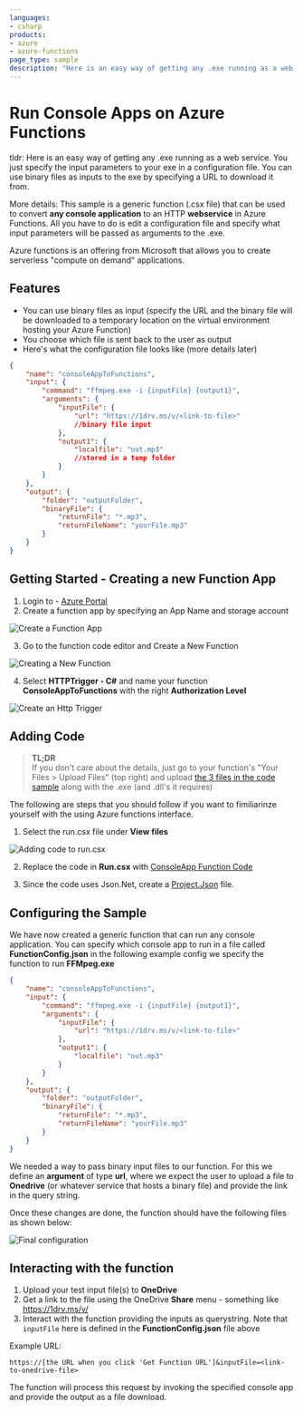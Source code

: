 ```yaml
---
languages:
- csharp
products:
- azure
- azure-functions
page_type: sample
description: "Here is an easy way of getting any .exe running as a web service."
---
```


# Run Console Apps on Azure Functions

tldr: 
Here is an easy way of getting any .exe running as a web service.  You just specify the input parameters to your exe in a configuration file.  You can use binary files as inputs to the exe by specifying a URL to download it from.

More details:
This sample is a generic function (.csx file) that can be used to convert **any console application** to an HTTP **webservice** in Azure Functions.  All you have to do is edit a configuration file and specify what input parameters will be passed as arguments to the .exe.

Azure functions is an offering from Microsoft that allows you to create serverless "compute on demand" applications. 

## Features
- You can use binary files as input (specify the URL and the binary file will be downloaded to a temporary location on the virtual environment hosting your Azure Function)
- You choose which file is sent back to the user as output
- Here's what the configuration file looks like (more details later)

```json
{
    "name": "consoleAppToFunctions",
    "input": {
        "command": "ffmpeg.exe -i {inputFile} {output1}",
        "arguments": {
            "inputFile": {
                "url": "https://1drv.ms/v/<link-to-file>"
                //binary file input
            },
            "output1": {
                "localfile": "out.mp3"
                //stored in a temp folder
            }
        }
    },
    "output": {
        "folder": "outputFolder",
        "binaryFile": {
            "returnFile": "*.mp3",
            "returnFileName": "yourFile.mp3"
        }
    }
}
```

## Getting Started - Creating a new Function App

1. Login to - [Azure Portal](https://portal.azure.com)
2. Create a function app by specifying an App Name and storage account

<img src="https://github.com/Azure-Samples/functions-dotnet-migrating-console-apps/blob/master/CreateFunctionApp.PNG?raw=true" alt="Create a Function App"></img> 

3. Go to the function code editor and Create a New Function

<img src="https://github.com/Azure-Samples/functions-dotnet-migrating-console-apps/blob/master/CreateNewFunction.PNG?raw=true" alt="Creating a New Function"></img> 

4. Select **HTTPTrigger - C#** and name your function **ConsoleAppToFunctions** with the right **Authorization Level**

<img src="https://github.com/Azure-Samples/functions-dotnet-migrating-console-apps/blob/master/HttpTriggerWithAuthz.PNG?raw=true" alt="Create an Http Trigger"></img> 

## Adding Code
> **TL;DR**  
If you don't care about the details, just go to your function's "Your Files > Upload Files" (top right) and upload [the 3 files in the code sample](https://github.com/Azure-Samples/functions-dotnet-migrating-console-apps/tree/master/code) along with the .exe (and .dll's it requires)

The following are steps that you should follow if you want to fimiliarinze yourself with the using Azure functions interface.

1. Select the run.csx file under **View files**

<img src="https://github.com/Azure-Samples/functions-dotnet-migrating-console-apps/blob/master/AddingCodeRunCsx.PNG?raw=true" alt="Adding code to run.csx"></img>

2. Replace the code in **Run.csx** with [ConsoleApp Function Code](https://github.com/Azure-Samples/functions-dotnet-migrating-console-apps/blob/master/code/run.csx?raw=true)

3. Since the code uses Json.Net, create a [Project.Json](https://github.com/Azure-Samples/functions-dotnet-migrating-console-apps/blob/master/code/Project.json?raw=true) file.

## Configuring the Sample
We have now created a generic function that can run any console application. You can specify which console app to run in a file called **FunctionConfig.json** in the following example config we specify the function to run **FFMpeg.exe**

```json
{
    "name": "consoleAppToFunctions",
    "input": {
        "command": "ffmpeg.exe -i {inputFile} {output1}",
        "arguments": {
            "inputFile": {
                "url": "https://1drv.ms/v/<link-to-file>"
            },
            "output1": {
                "localfile": "out.mp3"
            }
        }
    },
    "output": {
        "folder": "outputFolder",
        "binaryFile": {
            "returnFile": "*.mp3",
            "returnFileName": "yourFile.mp3"
        }
    }
}
```

We needed a way to pass binary input files to our function. For this we define an **argument** of type **url**, where we expect the user to upload a file to **Onedrive** (or whatever service that hosts a binary file) and provide the link in the query string. 

Once these changes are done, the function should have the following files as shown below:

<img src="https://github.com/Azure-Samples/functions-dotnet-migrating-console-apps/blob/master/FinalFunction.PNG?raw=true" alt="Final configuration"></img>

## Interacting with the function
1. Upload your test input file(s) to **OneDrive**
2. Get a link to the file using the OneDrive **Share** menu - something like https://1drv.ms/v/<link-to-file>
3. Interact with the function providing the inputs as querystring. Note that `inputFile` here is defined in the **FunctionConfig.json** file above

Example URL:

```http
https://[the URL when you click 'Get Function URL']&inputFile=<link-to-onedrive-file>
```

The function will process this request by invoking the specified console app and provide the output as a file download.
